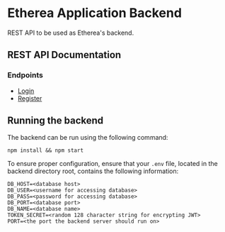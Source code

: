 # Etherea Application Backend

REST API to be used as Etherea's backend.

## REST API Documentation

### Endpoints

- [Login](docs/examples/login.md)
- [Register](docs/examples/register.md)

## Running the backend

The backend can be run using the following command:

```
npm install && npm start
```

To ensure proper configuration, ensure that your `.env` file, located in the backend directory root, contains the following information:

```
DB_HOST=<database host>
DB_USER=<username for accessing database>
DB_PASS=<password for accessing database>
DB_PORT=<database port>
DB_NAME=<database name>
TOKEN_SECRET=<random 128 character string for encrypting JWT>
PORT=<the port the backend server should run on>
```
